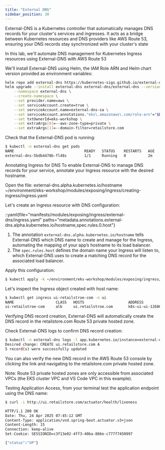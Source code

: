 ```yaml
---
title: "External DNS"
sidebar_position: 30
---
```


External-DNS is a Kubernetes controller that automatically manages DNS records for your cluster's services and ingresses. It acts as a bridge between Kubernetes resources and DNS providers like AWS Route 53, 
ensuring your DNS records stay synchronized with your cluster's state

In this lab, we'll automate DNS management for Kubernetes Ingress resources using External-DNS with AWS Route 53

We'll install External-DNS using Helm, the IAM Role ARN and Helm chart version provided as environment variables:

```bash expectError=true
helm repo add external-dns https://kubernetes-sigs.github.io/external-dns/
helm upgrade --install external-dns external-dns/external-dns --version "${DNS_CHART_VERSION}" \
    --namespace external-dns \
    --create-namespace \
    --set provider.name=aws \
    --set serviceAccount.create=true \
    --set serviceAccount.name=external-dns-sa \
    --set serviceAccount.annotations."eks\.amazonaws\.com/role-arn"="$DNS_ROLE_ARN" \
    --set txtOwnerId=eks-workshop \
    --set extraArgs[0]=--aws-zone-type=private \
    --set extraArgs[1]=--domain-filter=retailstore.com
```

Check that the External-DNS pod is running:

```bash expectError=true
$ kubectl -n external-dns get pods
NAME                                READY   STATUS    RESTARTS   AGE
external-dns-5bdb4478b-fl48s        1/1     Running   0          2m
```

Annotating Ingress for DNS
To enable External-DNS to manage DNS records for your service, annotate your Ingress resource with the desired hostname.

Open the file:
external-dns.alpha.kubernetes.io/hostname
~/environment/eks-workshop/modules/exposing/ingress/creating-ingress/ingress.yaml

Let's create an Ingress resource with DNS configuration:

::yaml{file="manifests/modules/exposing/ingress/external-dns/ingress.yaml" paths="metadata.annotations.external-dns.alpha.kubernetes.io/hostname,spec.rules.0.host"}

1. The annotation `external-dns.alpha.kubernetes.io/hostname` tells External-DNS which DNS name to create and manage for the Ingress, automating the mapping of your app’s hostname to its load balancer.
2. The `spec.rules.host` defines the domain name your Ingress will listen to, which External-DNS uses to create a matching DNS record for the associated load balancer.

Apply this configuration:

```bash timeout=180 hook=add-ingress hookTimeout=430
$ kubectl apply -k ~/environment/eks-workshop/modules/exposing/ingress/external-dns
```

Let's inspect the Ingress object created with host name:

```bash
$ kubectl get ingress ui-retailstroe-com -n ui
NAME                   CLASS   HOSTS                    ADDRESS                                            PORTS   AGE
ui-retailstroe-com     alb     ui.retailstroe.com       k8s-ui-ui-1268651632.us-west-2.elb.amazonaws.com   80      15s
```

Verifying DNS record creation, External-DNS will automatically create the DNS record in the retailstore.com Route 53 private hosted zone.

Check External-DNS logs to confirm DNS record creation:

```bash
$ kubectl -n external-dns logs -l app.kubernetes.io/instance=external-dns
Desired change: CREATE ui.retailstore.com A
5 record(s) were successfully updated
```

You can also verify the new DNS record in the AWS Route 53 console by clicking the link and navigating to the retailstore.com private hosted zone.

<ConsoleButton url="https://us-east-1.console.aws.amazon.com/route53/v2/hostedzones" service="route53" label="Open Route53 console"/>

Note: Route 53 private hosted zones are only accessible from associated VPCs (the EKS cluster VPC and VS Code VPC in this example).

Testing Application Access, from your terminal test the application endpoint using the DNS name:

```bash
$ curl -i http://ui.retailstore.com/actuator/health/liveness

HTTP/1.1 200 OK
Date: Thu, 24 Apr 2025 07:45:12 GMT
Content-Type: application/vnd.spring-boot.actuator.v3+json
Content-Length: 15
Connection: keep-alive
Set-Cookie: SESSIONID=c3f13e02-4ff3-40ba-866e-c777f7450997

{"status":"UP"}
```
